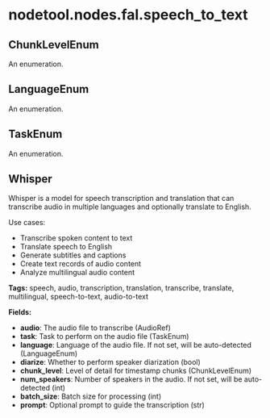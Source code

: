# nodetool.nodes.fal.speech_to_text

## ChunkLevelEnum

An enumeration.

## LanguageEnum

An enumeration.

## TaskEnum

An enumeration.

## Whisper

Whisper is a model for speech transcription and translation that can transcribe audio in multiple languages and optionally translate to English.

Use cases:
- Transcribe spoken content to text
- Translate speech to English
- Generate subtitles and captions
- Create text records of audio content
- Analyze multilingual audio content

**Tags:** speech, audio, transcription, translation, transcribe, translate, multilingual, speech-to-text, audio-to-text

**Fields:**
- **audio**: The audio file to transcribe (AudioRef)
- **task**: Task to perform on the audio file (TaskEnum)
- **language**: Language of the audio file. If not set, will be auto-detected (LanguageEnum)
- **diarize**: Whether to perform speaker diarization (bool)
- **chunk_level**: Level of detail for timestamp chunks (ChunkLevelEnum)
- **num_speakers**: Number of speakers in the audio. If not set, will be auto-detected (int)
- **batch_size**: Batch size for processing (int)
- **prompt**: Optional prompt to guide the transcription (str)


